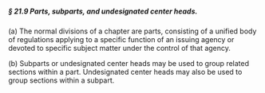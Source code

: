 ##### § 21.9 Parts, subparts, and undesignated center heads. #####

(a) The normal divisions of a chapter are parts, consisting of a unified body of regulations applying to a specific function of an issuing agency or devoted to specific subject matter under the control of that agency.

(b) Subparts or undesignated center heads may be used to group related sections within a part. Undesignated center heads may also be used to group sections within a subpart.